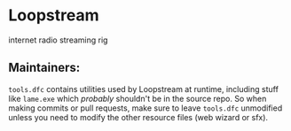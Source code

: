 # Loopstream
internet radio streaming rig

## Maintainers:
`tools.dfc` contains utilities used by Loopstream at runtime, including stuff like `lame.exe` which *probably* shouldn't be in the source repo. So when making commits or pull requests, make sure to leave `tools.dfc` unmodified unless you need to modify the other resource files (web wizard or sfx).
